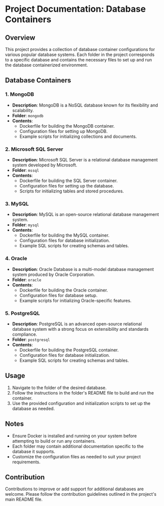 # Project Documentation: Database Containers

## Overview
This project provides a collection of database container configurations for various popular database systems. Each folder in the project corresponds to a specific database and contains the necessary files to set up and run the database containerized environment.

## Database Containers

### 1. MongoDB
- **Description**: MongoDB is a NoSQL database known for its flexibility and scalability.
- **Folder**: `mongodb`
- **Contents**:
    - Dockerfile for building the MongoDB container.
    - Configuration files for setting up MongoDB.
    - Example scripts for initializing collections and documents.

### 2. Microsoft SQL Server
- **Description**: Microsoft SQL Server is a relational database management system developed by Microsoft.
- **Folder**: `mssql`
- **Contents**:
    - Dockerfile for building the SQL Server container.
    - Configuration files for setting up the database.
    - Scripts for initializing tables and stored procedures.

### 3. MySQL
- **Description**: MySQL is an open-source relational database management system.
- **Folder**: `mysql`
- **Contents**:
    - Dockerfile for building the MySQL container.
    - Configuration files for database initialization.
    - Example SQL scripts for creating schemas and tables.

### 4. Oracle
- **Description**: Oracle Database is a multi-model database management system produced by Oracle Corporation.
- **Folder**: `oracle`
- **Contents**:
    - Dockerfile for building the Oracle container.
    - Configuration files for database setup.
    - Example scripts for initializing Oracle-specific features.

### 5. PostgreSQL
- **Description**: PostgreSQL is an advanced open-source relational database system with a strong focus on extensibility and standards compliance.
- **Folder**: `postgresql`
- **Contents**:
    - Dockerfile for building the PostgreSQL container.
    - Configuration files for database initialization.
    - Example SQL scripts for creating schemas and tables.

## Usage
1. Navigate to the folder of the desired database.
2. Follow the instructions in the folder's README file to build and run the container.
3. Use the provided configuration and initialization scripts to set up the database as needed.

## Notes
- Ensure Docker is installed and running on your system before attempting to build or run any containers.
- Each folder may contain additional documentation specific to the database it supports.
- Customize the configuration files as needed to suit your project requirements.

## Contribution
Contributions to improve or add support for additional databases are welcome. Please follow the contribution guidelines outlined in the project's main README file.